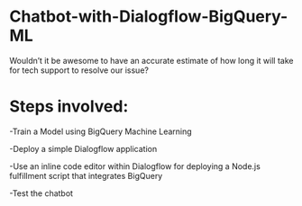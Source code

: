# Chatbot-with-Dialogflow-BigQuery-ML
Wouldn’t it be awesome to have an accurate estimate of how long it will take for tech support to resolve our issue?

# Steps involved:

-Train a Model using BigQuery Machine Learning

-Deploy a simple Dialogflow application

-Use an inline code editor within Dialogflow for deploying a Node.js fulfillment script that integrates BigQuery

-Test the chatbot

